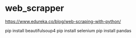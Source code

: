 # web_scrapper

https://www.edureka.co/blog/web-scraping-with-python/

pip install beautifulsoup4
pip install selenium
pip install pandas